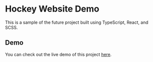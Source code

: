 # Hockey Website Demo

This is a sample of the future project built using TypeScript, React, and SCSS.

## Demo

You can check out the live demo of this project [here](https://your-demo-url.com](https://mikioooo.github.io/hockey-website-demo/)https://mikioooo.github.io/hockey-website-demo/).

